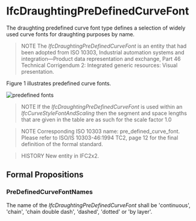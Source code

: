 # IfcDraughtingPreDefinedCurveFont

The draughting predefined curve font type defines a selection of widely used curve fonts for draughting purposes by name.
<!-- end of short definition -->

> NOTE The _IfcDraughtingPreDefinedCurveFont_ is an entity that had been adopted from ISO 10303, Industrial automation systems and integration—Product data representation and exchange, Part 46 Technical Corrigendum 2: Integrated generic resources: Visual presentation.

Figure 1 illustrates predefined curve fonts.

![predefined fonts](../../../../figures/ifcdraughtingpredefinedcurvefont_fig1.gif "Figure 1 — Draughting predefined curve font")

> NOTE If the _IfcDraughtingPreDefinedCurveFont_ is used within an _IfcCurveStyleFontAndScaling_ then the segment and space lengths that are given in the table are as such for the scale factor 1.0

> NOTE Corresponding ISO 10303 name: pre_defined_curve_font. Please refer to ISO/IS 10303-46:1994 TC2, page 12 for the final definition of the formal standard.

> HISTORY New entity in IFC2x2.

## Formal Propositions

### PreDefinedCurveFontNames
The name of the _IfcDraughtingPreDefinedCurveFont_ shall be 'continuous', 'chain', 'chain double dash', 'dashed', 'dotted' or 'by layer'.
